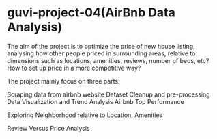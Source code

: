 # guvi-project-04(AirBnb Data Analysis)
The aim of the project is to optimize the price of new house listing, analysing how other people priced in surrounding areas, relative to dimensions such as locations, amenities, reviews, number of beds, etc? How to set up price in a more competitive way?

The project mainly focus on three parts:

Scraping data from airbnb website
Dataset Cleanup and pre-processing
Data Visualization and Trend Analysis
Airbnb Top Performance

Exploring Neighborhood relative to Location, Amenities

Review Versus Price Analysis
